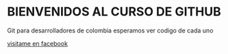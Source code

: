 # BIENVENIDOS AL CURSO DE GITHUB

Git para desarrolladores de colombia esperamos ver
codigo de cada uno

[visitame en facebook](https://www.facebook.com/ingsercomPereira/)
